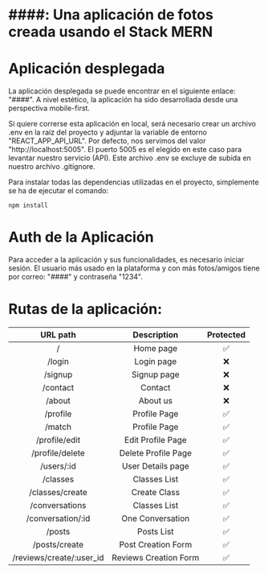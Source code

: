 # ####: Una aplicación de fotos creada usando el Stack MERN

# Aplicación desplegada

La aplicación desplegada se puede encontrar en el siguiente enlace: "####". A nivel estético, la aplicación ha sido desarrollada desde una perspectiva mobile-first. 

Si quiere correrse esta aplicación en local, será necesario crear un archivo .env en la raíz del proyecto y adjuntar la variable de entorno "REACT_APP_API_URL". Por defecto, nos servimos del valor "http://localhost:5005". El puerto 5005 es el elegido en este caso para levantar nuestro servicio (API). Este archivo .env se excluye de subida en nuestro archivo .gitignore.

Para instalar todas las dependencias utilizadas en el proyecto, simplemente se ha de ejecutar el comando:
```
npm install
```
# Auth de la Aplicación

Para acceder a la aplicación y sus funcionalidades, es necesario iniciar sesión. El usuario más usado en la plataforma y con más fotos/amigos tiene por correo: "####" y contraseña "1234". 

# Rutas de la aplicación:

| URL path                    | Description           | Protected | 
| :--------------------------:|:---------------------:|:---------------------:|
| /                           |  Home page            | ✅ |
| /login                      |  Login page           | ❌ |
| /signup                     |  Signup page          | ❌ |
| /contact                    |  Contact              | ❌ |
| /about                      |  About us             | ❌ |
| /profile                    |  Profile Page         | ✅ |
| /match                      |  Profile Page         | ✅ |
| /profile/edit               |  Edit Profile Page    | ✅ |
| /profile/delete             |  Delete Profile Page  | ✅ |
| /users/:id                  |  User Details page    | ✅ |
| /classes                    |  Classes List         | ✅ |
| /classes/create             |  Create Class         | ✅ |
| /conversations              |  Classes List         | ✅ |
| /conversation/:id           |  One Conversation     | ✅ |
| /posts                      |  Posts List           | ✅ |
| /posts/create               |  Post Creation Form   | ✅ |
| /reviews/create/:user_id    |  Reviews Creation Form| ✅ |